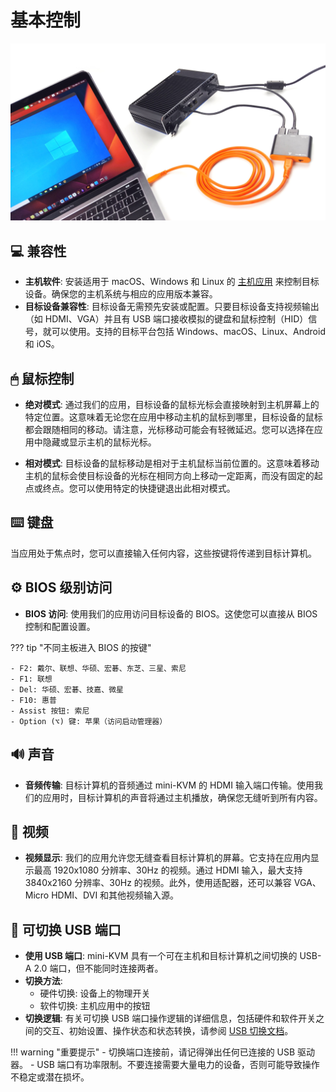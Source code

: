 # 基本控制

![use-case-pc-angled-view](images/product/use-case-pc-angled-view.jpg)

## 💻 兼容性

- **主机软件**: 安装适用于 macOS、Windows 和 Linux 的 [主机应用](/app) 来控制目标设备。确保您的主机系统与相应的应用版本兼容。
- **目标设备兼容性**: 目标设备无需预先安装或配置。只要目标设备支持视频输出（如 HDMI、VGA）并且有 USB 端口接收模拟的键盘和鼠标控制（HID）信号，就可以使用。支持的目标平台包括 Windows、macOS、Linux、Android 和 iOS。

## 🖱 鼠标控制

- **绝对模式**: 通过我们的应用，目标设备的鼠标光标会直接映射到主机屏幕上的特定位置。这意味着无论您在应用中移动主机的鼠标到哪里，目标设备的鼠标都会跟随相同的移动。请注意，光标移动可能会有轻微延迟。您可以选择在应用中隐藏或显示主机的鼠标光标。

- **相对模式**: 目标设备的鼠标移动是相对于主机鼠标当前位置的。这意味着移动主机的鼠标会使目标设备的光标在相同方向上移动一定距离，而没有固定的起点或终点。您可以使用特定的快捷键退出此相对模式。

## ⌨️ 键盘

当应用处于焦点时，您可以直接输入任何内容，这些按键将传递到目标计算机。

## ⚙️ BIOS 级别访问

- **BIOS 访问**: 使用我们的应用访问目标设备的 BIOS。这使您可以直接从 BIOS 控制和配置设置。

??? tip "不同主板进入 BIOS 的按键"

    - F2: 戴尔、联想、华硕、宏碁、东芝、三星、索尼
    - F1: 联想
    - Del: 华硕、宏碁、技嘉、微星
    - F10: 惠普
    - Assist 按钮: 索尼
    - Option (⌥) 键: 苹果（访问启动管理器）

## 🔊 声音

- **音频传输**: 目标计算机的音频通过 mini-KVM 的 HDMI 输入端口传输。使用我们的应用时，目标计算机的声音将通过主机播放，确保您无缝听到所有内容。

## 🎥 视频

- **视频显示**: 我们的应用允许您无缝查看目标计算机的屏幕。它支持在应用内显示最高 1920x1080 分辨率、30Hz 的视频。通过 HDMI 输入，最大支持 3840x2160 分辨率、30Hz 的视频。此外，使用适配器，还可以兼容 VGA、Micro HDMI、DVI 和其他视频输入源。

## 🔄 可切换 USB 端口

- **使用 USB 端口**: mini-KVM 具有一个可在主机和目标计算机之间切换的 USB-A 2.0 端口，但不能同时连接两者。
- **切换方法**: 
    - 硬件切换: 设备上的物理开关
    - 软件切换: 主机应用中的按钮
- **切换逻辑**: 有关可切换 USB 端口操作逻辑的详细信息，包括硬件和软件开关之间的交互、初始设置、操作状态和状态转换，请参阅 [USB 切换文档](usb-switch.md)。

!!! warning "重要提示"
    - 切换端口连接前，请记得弹出任何已连接的 USB 驱动器。
    - USB 端口有功率限制。不要连接需要大量电力的设备，否则可能导致操作不稳定或潜在损坏。
